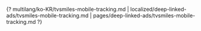 {? multilang/ko-KR/tvsmiles-mobile-tracking.md | localized/deep-linked-ads/tvsmiles-mobile-tracking.md | pages/deep-linked-ads/tvsmiles-mobile-tracking.md ?}
